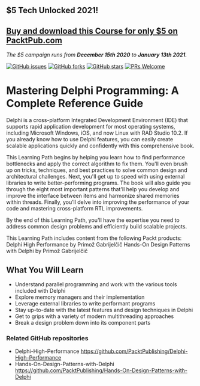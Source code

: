 ## $5 Tech Unlocked 2021!
[Buy and download this Course for only $5 on PacktPub.com](https://www.packtpub.com/product/mastering-delphi-programming-a-complete-reference-guide/9781838989118)
-----
*The $5 campaign         runs from __December 15th 2020__ to __January 13th 2021.__*

[![GitHub issues](https://img.shields.io/github/issues/PacktPublishing/Mastering-Delphi-Programming-A-Complete-Reference-Guide.svg)](https://github.com/PacktPublishing/Mastering-Delphi-Programming-A-Complete-Reference-Guide/issues)
[![GitHub forks](https://img.shields.io/github/forks/PacktPublishing/Mastering-Delphi-Programming-A-Complete-Reference-Guide.svg)](https://github.com/PacktPublishing/Mastering-Delphi-Programming-A-Complete-Reference-Guide/network)
[![GitHub stars](https://img.shields.io/github/stars/PacktPublishing/Mastering-Delphi-Programming-A-Complete-Reference-Guide.svg)](https://github.com/PacktPublishing/Mastering-Delphi-Programming-A-Complete-Reference-Guide/stargazers)
[![PRs Welcome](https://img.shields.io/badge/PRs-welcome-brightgreen.svg)](https://github.com/PacktPublishing/Mastering-Delphi-Programming-A-Complete-Reference-Guide/pulls)

# Mastering Delphi Programming: A Complete Reference Guide
Delphi is a cross-platform Integrated Development Environment (IDE) that supports rapid application development for most operating systems, including Microsoft Windows, iOS, and now Linux with RAD Studio 10.2. If you already know how to use Delphi features, you can easily create scalable applications quickly and confidently with this comprehensive book.

This Learning Path begins by helping you learn how to find performance bottlenecks and apply the correct algorithm to fix them. You'll even brush up on tricks, techniques, and best practices to solve common design and architectural challenges. Next, you'll get up to speed with using external libraries to write better-performing programs. The book will also guide you through the eight most important patterns that'll help you develop and improve the interface between items and harmonize shared memories within threads. Finally, you’ll delve into improving the performance of your code and mastering cross-platform RTL improvements.

By the end of this Learning Path, you'll have the expertise you need to address common design problems and efficiently build scalable projects.

This Learning Path includes content from the following Packt products:
Delphi High Performance by Primož Gabrijelčič
Hands-On Design Patterns with Delphi by Primož Gabrijelčič

## What You Will Learn
* Understand parallel programming and work with the various tools included with Delphi
* Explore memory managers and their implementation
* Leverage external libraries to write performant programs
* Stay up-to-date with the latest features and design techniques in Delphi
* Get to grips with a variety of modern multithreading approaches
* Break a design problem down into its component parts

### Related GitHub repositories
* Delphi-High-Performance https://github.com/PacktPublishing/Delphi-High-Performance
* Hands-On-Design-Patterns-with-Delphi https://github.com/PacktPublishing/Hands-On-Design-Patterns-with-Delphi
